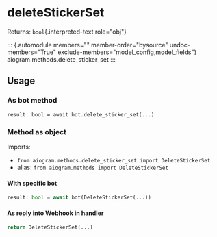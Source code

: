 # deleteStickerSet

Returns: `bool`{.interpreted-text role="obj"}

::: {.automodule members="" member-order="bysource" undoc-members="True" exclude-members="model_config,model_fields"}
aiogram.methods.delete_sticker_set
:::

## Usage

### As bot method

``` 
result: bool = await bot.delete_sticker_set(...)
```

### Method as object

Imports:

-   `from aiogram.methods.delete_sticker_set import DeleteStickerSet`
-   alias: `from aiogram.methods import DeleteStickerSet`

#### With specific bot

``` python
result: bool = await bot(DeleteStickerSet(...))
```

#### As reply into Webhook in handler

``` python
return DeleteStickerSet(...)
```
